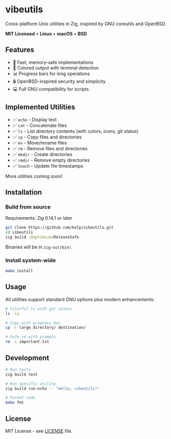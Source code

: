 # vibeutils

Cross-platform Unix utilities in Zig, inspired by GNU coreutils and OpenBSD.

**MIT Licensed** • **Linux** • **macOS** • **BSD**

## Features

- 🚀 Fast, memory-safe implementations
- 🎨 Colored output with terminal detection
- 📊 Progress bars for long operations  
- 🔒 OpenBSD-inspired security and simplicity
- 💻 Full GNU compatibility for scripts

## Implemented Utilities

- ✅ `echo` - Display text
- ✅ `cat` - Concatenate files
- ✅ `ls` - List directory contents (with colors, icons, git status)
- ✅ `cp` - Copy files and directories  
- ✅ `mv` - Move/rename files
- ✅ `rm` - Remove files and directories
- ✅ `mkdir` - Create directories
- ✅ `rmdir` - Remove empty directories
- ✅ `touch` - Update file timestamps

More utilities coming soon!

## Installation

### Build from source

Requirements: Zig 0.14.1 or later

```bash
git clone https://github.com/kelp/vibeutils.git
cd vibeutils
zig build -Doptimize=ReleaseSafe
```

Binaries will be in `zig-out/bin/`.

### Install system-wide

```bash
make install
```

## Usage

All utilities support standard GNU options plus modern enhancements:

```bash
# Colorful ls with git status
ls -la

# Copy with progress bar
cp -r large_directory/ destination/

# Safe rm with prompts
rm -i important.txt
```

## Development

```bash
# Run tests
zig build test

# Run specific utility
zig build run-echo -- "Hello, vibeutils!"

# Format code
make fmt
```

## License

MIT License - see [LICENSE](LICENSE) file.